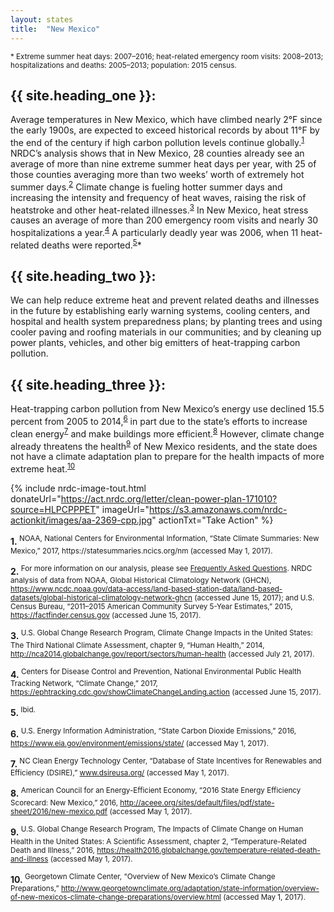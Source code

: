 ```yaml
---
layout: states
title:  "New Mexico"
---
```

<sup>* Extreme summer heat days: 2007–2016; heat-related emergency room visits: 2008–2013; hospitalizations and deaths: 2005–2013; population: 2015 census.</sup>


## {{ site.heading_one }}:
Average temperatures in New Mexico, which have climbed nearly 2°F since the early 1900s, are expected to exceed historical records by about 11°F by the end of the century if high carbon pollution levels continue globally.<sup>[1](#f1)</sup> NRDC’s analysis shows that in New Mexico, 28 counties already see an average of more than nine extreme summer heat days per year, with 25 of those counties averaging more than two weeks’ worth of extremely hot summer days.<sup>[2](#f2)</sup> Climate change is fueling hotter summer days and increasing the intensity and frequency of heat waves, raising the risk of heatstroke and other heat-related illnesses.<sup>[3](#f3)</sup> In New Mexico, heat stress causes an average of more than 200 emergency room visits and nearly 30 hospitalizations a year.<sup>[4](#f4)</sup> A particularly deadly year was 2006, when 11 heat-related deaths were reported.<sup>[5](#f5)</sup>*

## {{ site.heading_two }}:
We can help reduce extreme heat and prevent related deaths and illnesses in the future by establishing early warning systems, cooling centers, and hospital and health system preparedness plans; by planting trees and using cooler paving and roofing materials in our communities; and by cleaning up power plants, vehicles, and other big emitters of heat-trapping carbon pollution.

## {{ site.heading_three }}:
Heat-trapping carbon pollution from New Mexico’s energy use declined 15.5 percent from 2005 to 2014,<sup>[6](#f6)</sup> in part due to the state’s efforts to increase clean energy<sup>[7](#f7)</sup> and make buildings more efficient.<sup>[8](#f8)</sup> However, climate change already threatens the health<sup>[9](#f9)</sup> of New Mexico residents, and the state does not have a climate adaptation plan to prepare for the health impacts of more extreme heat.<sup>[10](#f10)</sup>

{% include nrdc-image-tout.html donateUrl="https://act.nrdc.org/letter/clean-power-plan-171010?source=HLPCPPPET"
imageUrl="https://s3.amazonaws.com/nrdc-actionkit/images/aa-2369-cpp.jpg"
actionTxt="Take Action"
 %}



<footer>
<b id="f1">1.</b><sup> NOAA, National Centers for Environmental Information, “State Climate Summaries: New Mexico,” 2017, https://statesummaries.ncics.org/nm (accessed May 1, 2017).</sup>

<b id="f2">2.</b><sup> For more information on our analysis, please see [Frequently Asked Questions](https://www.nrdc.org/resources/climate-change-and-health-extreme-heat-faqs). NRDC analysis of data from NOAA, Global Historical Climatology Network (GHCN), https://www.ncdc.noaa.gov/data-access/land-based-station-data/land-based-datasets/global-historical-climatology-network-ghcn (accessed June 15, 2017); and U.S. Census Bureau, “2011–2015 American Community Survey 5-Year Estimates,” 2015, https://factfinder.census.gov (accessed June 15, 2017).</sup>

<b id="f3">3.</b><sup> U.S. Global Change Research Program, Climate Change Impacts in the United States: The Third National Climate Assessment, chapter 9, “Human Health,” 2014, http://nca2014.globalchange.gov/report/sectors/human-health (accessed July 21, 2017).</sup>

<b id="f4">4.</b><sup> Centers for Disease Control and Prevention, National Environmental Public Health Tracking Network, “Climate Change,” 2017, https://ephtracking.cdc.gov/showClimateChangeLanding.action (accessed June 15, 2017).</sup>

<b id="f5">5.</b><sup> Ibid.</sup>

<b id="f6">6.</b><sup> U.S. Energy Information Administration, “State Carbon Dioxide Emissions,” 2016, https://www.eia.gov/environment/emissions/state/ (accessed May 1, 2017).</sup>

<b id="f7">7.</b><sup> NC Clean Energy Technology Center, “Database of State Incentives for Renewables and Efficiency (DSIRE),” www.dsireusa.org/ (accessed May 1, 2017).</sup>

<b id="f8">8.</b><sup> American Council for an Energy-Efficient Economy, “2016 State Energy Efficiency Scorecard: New Mexico,” 2016, http://aceee.org/sites/default/files/pdf/state-sheet/2016/new-mexico.pdf (accessed May 1, 2017).</sup>

<b id="f9">9.</b><sup> U.S. Global Change Research Program, The Impacts of Climate Change on Human Health in the United States: A Scientific Assessment, chapter 2, “Temperature-Related Death and Illness,” 2016, https://health2016.globalchange.gov/temperature-related-death-and-illness (accessed May 1, 2017).</sup>

<b id="f10">10.</b><sup> Georgetown Climate Center, “Overview of New Mexico’s Climate Change Preparations,” http://www.georgetownclimate.org/adaptation/state-information/overview-of-new-mexicos-climate-change-preparations/overview.html (accessed May 1, 2017).</sup>
</footer>
